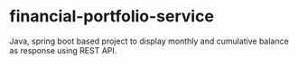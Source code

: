 # financial-portfolio-service
Java, spring boot based project to display monthly and cumulative balance as response using REST API.
